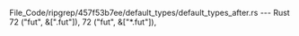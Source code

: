 File_Code/ripgrep/457f53b7ee/default_types/default_types_after.rs --- Rust
72     ("fut", &[".fut"]),                                                                                                                                   72     ("fut", &["*.fut"]),

